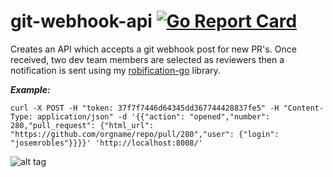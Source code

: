 # git-webhook-api [![Go Report Card](https://goreportcard.com/badge/github.com/josemrobles/git-webhook-api)](https://goreportcard.com/report/github.com/josemrobles/git-webhook-api)

Creates an API which accepts a git webhook post for new PR's. Once received, two dev team members are selected as reviewers then a notification is sent using my [robification-go](https://github.com/josemrobles/robification-go) library.

***Example:***
```
curl -X POST -H "token: 37f7f7446d64345dd367744428837fe5" -H "Content-Type: application/json" -d '{{"action": "opened","number": 280,"pull_request": {"html_url": "https://github.com/orgname/repo/pull/280","user": {"login": "josemrobles"}}}}' 'http://localhost:8008/'
```

![alt tag](https://raw.githubusercontent.com/josemrobles/dev-configs/master/highres_181823992.jpeg)
